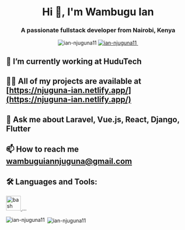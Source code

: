 <h1 align="center">Hi 👋, I'm Wambugu Ian</h1>
<h3 align="center">A passionate fullstack developer from Nairobi, Kenya</h3>

<p align="center">
  <img src="https://komarev.com/ghpvc/?username=ian-njuguna11&label=Profile%20views&color=0e75b6&style=flat" alt="ian-njuguna11" />
  <a href="https://github.com/ryo-ma/github-profile-trophy">
    <img src="https://github-profile-trophy.vercel.app/?username=ian-njuguna11" alt="ian-njuguna11" />
  </a>
  <a href="https://twitter.com/" target="blank">
    <img src="https://img.shields.io/twitter/follow/?logo=twitter&style=for-the-badge" alt="" />
  </a>
</p>

## 🔭 I’m currently working at **HuduTech**

## 👨‍💻 All of my projects are available at [https://njuguna-ian.netlify.app/](https://njuguna-ian.netlify.app/)

## 💬 Ask me about **Laravel, Vue.js, React, Django, Flutter**

## 📫 How to reach me **wambuguiannjuguna@gmail.com**

## 🛠 Languages and Tools:
<p align="left"> 
  <a href="https://www.gnu.org/software/bash/" target="_blank" rel="noreferrer"> 
    <img src="https://www.vectorlogo.zone/logos/gnu_bash/gnu_bash-icon.svg" alt="bash" width="40" height="40"/> 
  </a>
  ...
</p>

<p><img align="left" src="https://github-readme-stats.vercel.app/api/top-langs?username=ian-njuguna11&show_icons=true&locale=en&layout=compact" alt="ian-njuguna11" /></p>

<p>&nbsp;<img align="center" src="https://github-readme-stats.vercel.app/api?username=ian-njuguna11&show_icons=true&locale=en" alt="ian-njuguna11" /></p>
